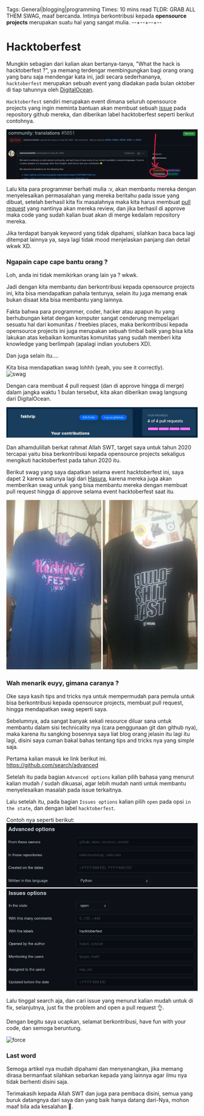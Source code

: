Tags: General|blogging|programming
Times: 10 mins read
TLDR: GRAB ALL THEM SWAG, maaf bercanda. Intinya berkontribusi kepada **opensource projects** merupakan suatu hal yang sangat mulia.
--+--+--+--
# Hacktoberfest  

Mungkin sebagian dari kalian akan bertanya-tanya, "What the hack is hacktoberfest ?", ya memang terdengar membingungkan bagi orang orang yang baru saja mendengar kata ini, jadi secara sederhananya, `hacktoberfest` merupakan sebuah event yang diadakan pada bulan oktober di tiap tahunnya oleh [DigitalOcean](https://www.digitalocean.com/).

`Hacktoberfest` sendiri merupakan event dimana seluruh opensource projects yang ingin meminta bantuan akan membuat sebuah [issue](https://docs.github.com/en/free-pro-team@latest/github/managing-your-work-on-github/about-issues) pada repository github mereka, dan diberikan label hacktoberfest seperti berikut contohnya.

![label](../pictures/site6/label.png)

Lalu kita para programmer berhati mulia :v, akan membantu mereka dengan menyelesaikan permasalahan yang mereka beritahu pada issue yang dibuat, setelah berhasil kita fix masalahnya maka kita harus membuat [pull request](https://docs.github.com/en/free-pro-team@latest/github/collaborating-with-issues-and-pull-requests/about-pull-requests) yang nantinya akan mereka review, dan jika berhasil di approve maka code yang sudah kalian buat akan di merge kedalam repository mereka.

Jika terdapat banyak keyword yang tidak dipahami, silahkan baca baca lagi ditempat lainnya ya, saya lagi tidak mood menjelaskan panjang dan detail wkwk XD.

### Ngapain cape cape bantu orang ?

Loh, anda ini tidak memikirkan orang lain ya ? wkwk.

Jadi dengan kita membantu dan berkontribusi kepada opensource projects ini, kita bisa mendapatkan pahala tentunya, selain itu juga memang enak bukan disaat kita bisa membantu yang lainnya.

Fakta bahwa para programmer, coder, hacker atau apapun itu yang berhubungan ketat dengan komputer sangat cenderung mempelajari sesuatu hal dari komunitas / freebies places, maka berkontribusi kepada opensource projects ini juga merupakan sebuah timbal balik yang bisa kita lakukan atas kebaikan komunitas komunitas yang sudah memberi kita knowledge yang berlimpah (apalagi indian youtubers XD).

Dan juga selain itu....

Kita bisa mendapatkan swag lohhh (yeah, you see it correctly).  
![swag](https://media.giphy.com/media/11DRQ1VQ5p5iPm/giphy.gif)

Dengan cara membuat 4 pull request (dan di approve hingga di merge) dalam jangka waktu 1 bulan tersebut, kita akan diberikan swag langsung dari DigitalOcean.

![pr](../pictures/site6/itulah.jpeg)

Dan alhamdulillah berkat rahmat Allah SWT, target saya untuk tahun 2020 tercapai yaitu bisa berkontribusi kepada opensource projects sekaligus mengikuti hacktoberfest pada tahun 2020 itu.

Berikut swag yang saya dapatkan selama event hacktoberfest ini, saya dapet 2 karena satunya lagi dari [Hasura](https://hasura.io/), karena mereka juga akan memberikan swag untuk yang bisa membantu mereka dengan membuat pull request hingga di approve selama event hacktoberfest saat itu.

<img src = "../pictures/site6/hacktober.jpeg" width ="250" /> <img src = "../pictures/site6/hasura.jpeg" width ="250" />

### Wah menarik euyy, gimana caranya ?

Oke saya kasih tips and tricks nya untuk mempermudah para pemula untuk bisa berkontribusi kepada opensource projects, membuat pull request, hingga mendapatkan swag seperti saya.

Sebelumnya, ada sangat banyak sekali resource diluar sana untuk membantu dalam sisi technicality nya (cara penggunaan git dan github nya), maka karena itu sangking bosennya saya liat blog orang jelasin itu lagi itu lagi, disini saya cuman bakal bahas tentang tips and tricks nya yang simple saja.

Pertama kalian masuk ke link berikut ini.  
https://github.com/search/advanced  

Setelah itu pada bagian `Advanced options` kalian pilih bahasa yang menurut kalian mudah / sudah dikuasai, agar lebih mudah nanti untuk membantu menyelesaikan masalah pada issue terkaitnya. 

Lalu setelah itu, pada bagian `Issues options` kalian pilih `open` pada opsi `in the state`, dan dengan label `hacktoberfest`. 

Contoh nya seperti berikut:  
![image](../pictures/site6/lalala.png)  
![image](../pictures/site6/lala.png)  

Lalu tinggal search aja, dan cari issue yang menurut kalian mudah untuk di fix, selanjutnya, just fix the problem and open a pull request 👌.

Dengan begitu saya ucapkan, selamat berkontribusi, have fun with your code, dan semoga beruntung.

![force](https://media.giphy.com/media/3oEjHBbIKDiabBkhNe/giphy.gif)

### Last word

Semoga artikel nya mudah dipahami dan menyenangkan, jika memang dirasa bermanfaat silahkan sebarkan kepada yang lainnya agar ilmu nya tidak berhenti disini saja.

Terimakasih kepada Allah SWT dan juga para pembaca disini, semua yang buruk datangnya dari saya dan yang baik hanya datang dari-Nya, mohon maaf bila ada kesalahan 🙏.